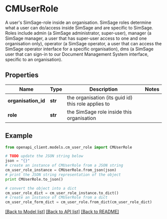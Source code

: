 # CMUserRole

A user's SimSage-role inside an organisation.  SimSage roles determine what a user can do/access inside SimSage and are specific to SimSage.  Roles include admin (a SimSage administrator, super-user), manager (a SimSage manager, a user that has super-user access to one and one organisation only), operator (a SimSage operator, a user that can access the SimSage operator interface for a specific organisation), dms (a SimSage user that can sign-in to our Document Management System interface, specific to an organisation).

## Properties
Name | Type | Description | Notes
------------ | ------------- | ------------- | -------------
**organisation_id** | **str** | the organisation (its guid id) this role applies to | 
**role** | **str** | the SimSage role inside this organisation | 

## Example

```python
from openapi_client.models.cm_user_role import CMUserRole

# TODO update the JSON string below
json = "{}"
# create an instance of CMUserRole from a JSON string
cm_user_role_instance = CMUserRole.from_json(json)
# print the JSON string representation of the object
print CMUserRole.to_json()

# convert the object into a dict
cm_user_role_dict = cm_user_role_instance.to_dict()
# create an instance of CMUserRole from a dict
cm_user_role_form_dict = cm_user_role.from_dict(cm_user_role_dict)
```
[[Back to Model list]](../README.md#documentation-for-models) [[Back to API list]](../README.md#documentation-for-api-endpoints) [[Back to README]](../README.md)


